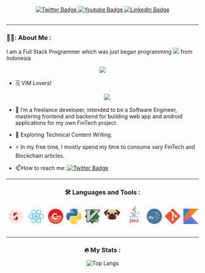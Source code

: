 <div align="center"> <div>

<div id="badges">
  <a href="https://twitter.com/KeccakKitchen">
    <img src="https://img.shields.io/badge/Twitter-blue?style=for-the-badge&logo=twitter&logoColor=white" alt="Twitter Badge"/>
  </a>
  <a href="your-youtube-URL">
    <img src="https://img.shields.io/badge/YouTube-red?style=for-the-badge&logo=youtube&logoColor=white" alt="Youtube Badge"/>
  </a>
  <a href="your-linkedin-URL">
    <img src="https://img.shields.io/badge/LinkedIn-blue?style=for-the-badge&logo=linkedin&logoColor=white" alt="LinkedIn Badge"/>
  </a>
</div>
<div id='badge'>
  <img src="https://komarev.com/ghpvc/?username=ZulfiLim&style=flat-square&color=red" alt=""/>
</div>
<div align='start'>
  
  ---

### 👨‍💻: About Me :
  
   I am a Full Stack Programmer which was just began programming <img src="https://media.giphy.com/media/WUlplcMpOCEmTGBtBW/giphy.gif" width="30"> from Indonesia
  
<div align="center">
  <img src="https://media.giphy.com/media/dWesBcTLavkZuG35MI/giphy.gif" width="400"/>
</div>
  
- 🗒️ VIM Lovers!
  
  <div id="header" align="center">
  <img src="https://user-images.githubusercontent.com/13142418/53255520-bf44de00-3700-11e9-9f47-50bc50ed6e83.gif" width="500"/>
</div>
  
  <div align='start'>
  
- :telescope: I’m a freelance developer, intended to be a Software Engineer, mastering frontend and backend for building web app and android applications for my own FinTech project.

- :seedling: Exploring Technical Content Writing.

- :zap: In my free time, I mostly spend my time to consume vary FinTech and Blockchain articles.

    <div id='badge'>
- :mailbox:How to reach me: 
  <a href="https://twitter.com/KeccakKitchen">
  <img src="https://img.shields.io/badge/Twitter-blue?style=for-the-badge&logo=twitter&logoColor=white" alt="Twitter Badge"/></a>
  </div>
</div>

  ---

### :hammer_and_wrench: Languages and Tools :
  
  <div align="center">
  <img src="https://raw.githubusercontent.com/KeccakKitchen/KeccakKitchen/6c1787430ab87ffe0672b0110bc18c24969cb0d2/Solidity-development-banner.png" title="Solidity" alt="Solidity" width="47" height="40"/>&nbsp;
  <img src="https://raw.githubusercontent.com/KeccakKitchen/KeccakKitchen/6c1787430ab87ffe0672b0110bc18c24969cb0d2/584830f5cef1014c0b5e4aa1.png" title="React" alt="React" width="46" height="40"/>&nbsp;
  <img src="https://raw.githubusercontent.com/KeccakKitchen/KeccakKitchen/6c1787430ab87ffe0672b0110bc18c24969cb0d2/C.png" title="Cpp" alt="Cpp" width="40" height="40"/>&nbsp;
  <img src="https://raw.githubusercontent.com/KeccakKitchen/KeccakKitchen/6c1787430ab87ffe0672b0110bc18c24969cb0d2/5848152fcef1014c0b5e4967.png" title="Python" alt="Python" width="40" height="40"/>&nbsp;
    <img src="https://raw.githubusercontent.com/KeccakKitchen/KeccakKitchen/6c1787430ab87ffe0672b0110bc18c24969cb0d2/1022px-Vimlogo.svg.png" title="VIM" alt="VIM" width="40" height="40"/>&nbsp;
    <img src="https://raw.githubusercontent.com/KeccakKitchen/KeccakKitchen/6c1787430ab87ffe0672b0110bc18c24969cb0d2/download-icon-vscode%2Bicons%2Btype%2Bpug-1324451462348933576_512.png" title="PUG DOGE (EX-JADE)" alt="PUG" width="50" height="50"/>&nbsp;
    <img src="https://raw.githubusercontent.com/KeccakKitchen/KeccakKitchen/6c1787430ab87ffe0672b0110bc18c24969cb0d2/java-logo-1.png" title="JAV" alt="JAV" width="50" height="50"/>&nbsp;
    <img src="https://raw.githubusercontent.com/KeccakKitchen/KeccakKitchen/6c1787430ab87ffe0672b0110bc18c24969cb0d2/logo-mysql-26353.png" title="ICE Q L" alt="SQL" width="40" height="40"/>&nbsp;
    <img src="https://raw.githubusercontent.com/KeccakKitchen/KeccakKitchen/6c1787430ab87ffe0672b0110bc18c24969cb0d2/Git-Icon-1788C.png" title="GIT" alt="SIGIT" width="40" height="40"/>&nbsp;
    <img src="https://raw.githubusercontent.com/KeccakKitchen/KeccakKitchen/6c1787430ab87ffe0672b0110bc18c24969cb0d2/Kotlin_Icon.png" title="KOTLIN SPASIBA BAL'SHOEI" alt="KOTLIN" width="40" height="40"/>&nbsp;
    
</div>

  ---

### :fire: My Stats :
  ![Top Langs](https://github-readme-stats.vercel.app/api/top-langs/?username=ZulfiLim&layout=compact&theme=vision-friendly-dark)
